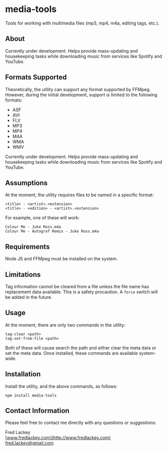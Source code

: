# media-tools
Tools for working with multimedia files (mp3, mp4, m4a, editing tags, etc.).

## About  
Currently under development.  Helps provide mass-updating and housekeeping tasks while downloading music from services like Spotify and YouTube.

## Formats Supported  
Theoretically, the utility can support any format supported by FFMpeg.  However, during the initial development, support is limited to the following formats:

* ASF  
* AVI  
* FLV  
* MP3  
* MP4  
* M4A  
* WMA  
* WMV  

Currently under development.  Helps provide mass-updating and housekeeping tasks while downloading music from services like Spotify and YouTube.

## Assumptions  
At the moment, the utility requires files to be named in a specific format:

    <title> - <artist>.<extension>
    <title> - <edition> - <artist>.<extension>

For example, one of these will work:  

    Colour Me - Juke Ross.m4a
    Colour Me - Autograf Remix - Juke Ross.m4a

## Requirements  
Node JS and FFMpeg must be installed on the system.

## Limitations  
Tag information cannot be cleared from a file unless the file name has replacement data available.  This is a safety procaution.  A `force` switch will be added in the future.

## Usage  
At the moment, there are only two commands in the utility:

    tag-clear <path>
    tag-set-from-file <path>  

Both of these will cause search the path and either clear the meta data or set the meta data.  Once installed, these commands are available system-wide.

## Installation  
Install the utility, and the above commands, as follows:

    npm install media-tools

## Contact Information  
Please feel free to contact me directly with any questions or suggestions:  

Fred Lackey  
[www.fredlackey.com](http://www.fredlackey.com)  
[fred.lackey@gmail.com](mailto:fred.lackey@gmail.com)  



